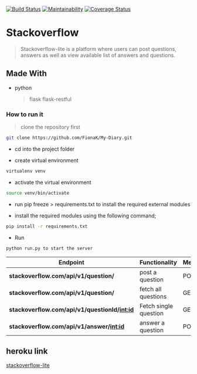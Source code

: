 [![Build Status](https://travis-ci.org/FionaK/stackoverflow.svg?branch=develop)](https://travis-ci.org/FionaK/stackoverflow)
[![Maintainability](https://api.codeclimate.com/v1/badges/e22103c8d149bcab1002/maintainability)](https://codeclimate.com/github/FionaK/stackoverflow/maintainability)
[![Coverage Status](https://coveralls.io/repos/github/FionaK/stackoverflow/badge.svg?branch=develop)](https://coveralls.io/github/FionaK/stackoverflow?branch=develop)
# Stackoverflow
> Stackoverflow-lite is a platform where users can post questions, answers as well as view available list of answers and questions.
 
## Made With
   * python
      > flask
      > flask-restful

### How to run it
  > clone the repository first
```sh
git clone https://github.com/FionaK/My-Diary.git
```
* cd into the project folder

* create virtual environment
```sh
virtualenv venv
```
* activate the virtual environment
```sh
source venv/bin/activate
```
* run pip freeze > requirements.txt to install the required external modules

* install the required modules using the following command;
```sh
pip install -r requirements.txt
```
* Run
```sh
python run.py to start the server
```

| Endpoint | **Functionality** | **Method** |
| ------ | ------ |------ |
| **stackoverflow.com/api/v1/question/** | post a question |POST |
| **stackoverflow.com/api/v1/question/** | fetch all questions |GET |
| **stackoverflow.com/api/v1/questionId/<int:id>** | Fetch single question |GET |
| **stackoverflow.com/api/v1/answer/<int:id>** | answer a question |POST |

## heroku link
[stackoverflow-lite](https://stack1.herokuapp.com/stackoverflow.com/api/v1/question/)
